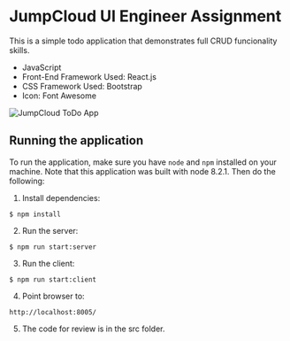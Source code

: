 # JumpCloud UI Engineer Assignment

This is a simple todo application that demonstrates full CRUD funcionality skills.  

- JavaScript
- Front-End Framework Used: React.js
- CSS Framework Used: Bootstrap
- Icon: Font Awesome

![JumpCloud ToDo App](https://media.giphy.com/media/XCrap0SVzzOI88725k/giphy.gif)

## Running the application

To run the application, make sure you have `node` and `npm` installed on your
machine. Note that this application was built with node 8.2.1. Then do the
following:

1. Install dependencies:
  ```
  $ npm install
  ```

2. Run the server:
  ```
  $ npm run start:server
  ```

3. Run the client:
  ```
  $ npm run start:client
  ```

4. Point browser to:
  ```
  http://localhost:8005/
  ```
  
5. The code for review is in the src folder.
